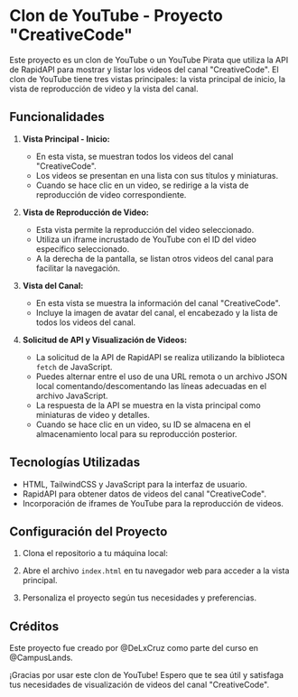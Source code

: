 # Clon de YouTube - Proyecto "CreativeCode"

Este proyecto es un clon de YouTube o un YouTube Pirata que utiliza la API de RapidAPI para mostrar y listar los videos del canal "CreativeCode". El clon de YouTube tiene tres vistas principales: la vista principal de inicio, la vista de reproducción de video y la vista del canal.

## Funcionalidades

1. **Vista Principal - Inicio:**
   - En esta vista, se muestran todos los videos del canal "CreativeCode".
   - Los videos se presentan en una lista con sus títulos y miniaturas.
   - Cuando se hace clic en un video, se redirige a la vista de reproducción de video correspondiente.

2. **Vista de Reproducción de Video:**
   - Esta vista permite la reproducción del video seleccionado.
   - Utiliza un iframe incrustado de YouTube con el ID del video específico seleccionado.
   - A la derecha de la pantalla, se listan otros videos del canal para facilitar la navegación.

3. **Vista del Canal:**
   - En esta vista se muestra la información del canal "CreativeCode".
   - Incluye la imagen de avatar del canal, el encabezado y la lista de todos los videos del canal.

4. **Solicitud de API y Visualización de Videos:**
   - La solicitud de la API de RapidAPI se realiza utilizando la biblioteca `fetch` de JavaScript.
   - Puedes alternar entre el uso de una URL remota o un archivo JSON local comentando/descomentando las líneas adecuadas en el archivo JavaScript.
   - La respuesta de la API se muestra en la vista principal como miniaturas de video y detalles.
   - Cuando se hace clic en un video, su ID se almacena en el almacenamiento local para su reproducción posterior.

## Tecnologías Utilizadas

- HTML, TailwindCSS y JavaScript para la interfaz de usuario.
- RapidAPI para obtener datos de videos del canal "CreativeCode".
- Incorporación de iframes de YouTube para la reproducción de videos.

## Configuración del Proyecto

1. Clona el repositorio a tu máquina local:

2. Abre el archivo `index.html` en tu navegador web para acceder a la vista principal.

3. Personaliza el proyecto según tus necesidades y preferencias.

## Créditos

Este proyecto fue creado por @DeLxCruz como parte del curso en @CampusLands.

¡Gracias por usar este clon de YouTube! Espero que te sea útil y satisfaga tus necesidades de visualización de videos del canal "CreativeCode".
